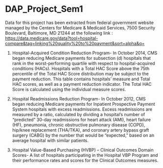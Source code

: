 # DAP_Project_Sem1 
Data for this project has been extracted from federal government website managed by the Centers for Medicare & Medicaid Services, 7500 Security Boulevard, Baltimore, MD 21244 at the following link :
https://data.medicare.gov/data?tool=hospital-compare&tag=linking%20quality%20to%20payment&sort=alpha&q=

1) Hospital-Acquired Condition Reduction Program-
In October 2014, CMS began reducing Medicare payments for subsection (d) hospitals that rank in the worst-performing quartile with respect to hospital-acquired conditions (HACs). Hospitals with a Total HAC Score above the 75th percentile of the Total HAC Score distribution may be subject to the payment reduction. This table contains hospitals’ measure and Total HAC scores, as well as a payment reduction indicator. The Total HAC Score is calculated using the individual measure scores.

2) Hospital Readmissions Reduction Program-
In October 2012, CMS began reducing Medicare payments for Inpatient Prospective Payment System hospitals with excess readmissions. Excess readmissions are measured by a ratio, calculated by dividing a hospital’s number of “predicted” 30-day readmissions for heart attack (AMI), heart failure (HF), pneumonia, chronic obstructive pulmonary disease (COPD), hip/knee replacement (THA/TKA), and coronary artery bypass graft surgery (CABG) by the number that would be “expected,” based on an average hospital with similar patients.

3) Hospital Value-Based Purchasing (HVBP) – Clinical Outcomes Domain Scores-
A list of hospitals participating in the Hospital VBP Program and their performance rates and scores for the Clinical Outcomes measures.
